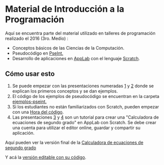 # Material de Introducción a la Programación

Aquí se encuentra parte del material utilizado en talleres de programación realizado el 2016 (3ro. Medio) :

* Conceptos básicos de las Ciencias de la Computación.
* Pseudocódigo en [PseInt.](http://pseint.sourceforge.net "Descargar PseInt")
* Desarrollo de aplicaciones en [AppLab](https://code.org/educate/applab "Laboratorio de Aplicaciones") con el lenguaje [Scratch](https://scratch.mit.edu/ "Scratch").

## Cómo usar esto
1. Se puede empezar con las presentaciones numeradas [1](1-tallerIntro.pptx "1-tallerIntro.pptx") y [2](2-Ejemplos.pptx "2-Ejemplos.pptx") donde se explican los primeros conceptos y se dan ejemplos.
2. El código de los ejemplos de pseudocódigo se encuentran en la carpeta [ejemplos-pseint.](ejemplos-pseint "ejemplos-pseint")
3. Si los estudiantes no están familiarizados con Scratch, pueden empezar con una [Hora del código](https://hourofcode.com/us/la/learn "hora del codigo").
4. Las presentaciones [3](3-AppLab-calc2grado-parte1.pptx "3-AppLab-calc2grado-parte1.pptx") y [4](4-calc2grado-parte2.pptx "4-calc2grado-parte2.pptx") son un tutorial para crear una "Calculadora de ecuaciones de segundo grado" en AppLab con Scratch. Se debe crear una cuenta para utilizar el editor online, guardar y compartir su aplicación.

Aquí pueden ver la versión final de la [Calculadora de ecuaciones de segundo grado](https://studio.code.org/projects/applab/ATpdAXUndi7gQi2HRkADfg "Calculadora de ecuaciones de segundo grado")

Y acá la [versión editable con su código](https://studio.code.org/projects/applab/ATpdAXUndi7gQi2HRkADfg/edit "Version editable - Calculadora").